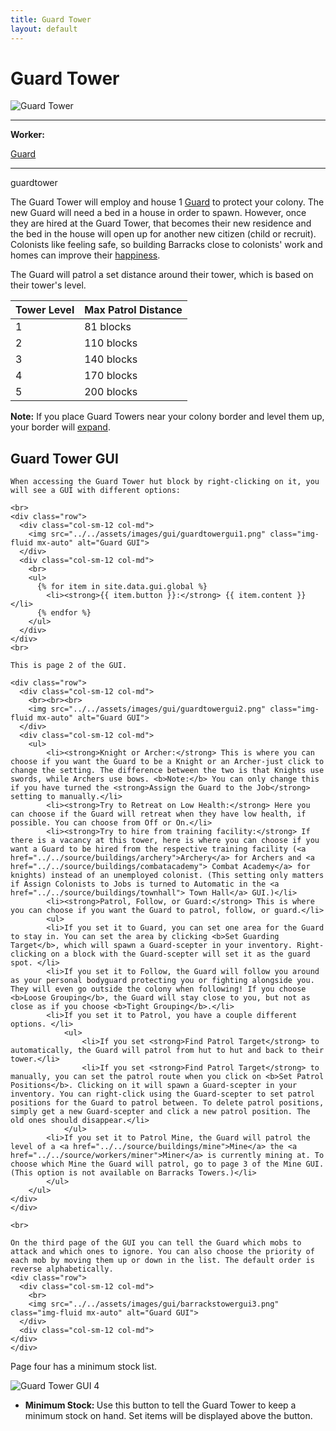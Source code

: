 ```yaml
---
title: Guard Tower
layout: default
---
```

# Guard Tower

<div class="infobox box text-center">
    <img src="../../assets/images/buildings/guardtower.png" alt="Guard Tower" />
    <hr />
    <div class="row section-text text-left">
        <div class="col">
        <p><strong>Worker:</strong></p>
        </div>
        <div class="col">
        <p><a href="../workers/guard">Guard</a></p>
        </div>
    </div>
    <hr />
    <recipe>guardtower</recipe>
</div>

The Guard Tower will employ and house 1 [Guard](../../source/workers/guard) to protect your colony. The new Guard will need a bed in a house in order to spawn. However, once they are hired at the Guard Tower, that becomes their new residence and the bed in the house will open up for another new citizen (child or recruit). Colonists like feeling safe, so building Barracks close to colonists' work and homes can improve their [happiness](../../source/systems/happinessandsaturation).

The Guard will patrol a set distance around their tower, which is based on their tower's level.

| Tower Level | Max Patrol Distance |
| ----------- | ------------------- |
| 1 | 81 blocks |
| 2 | 110 blocks |
| 3 | 140 blocks |
| 4 | 170 blocks |
| 5 | 200 blocks |

<strong>Note:</strong> If you place Guard Towers near your colony border and level them up, your border will [expand](../../source/systems/border).

## Guard Tower GUI

<div class="row">
  <div class="col">
    
    When accessing the Guard Tower hut block by right-clicking on it, you will see a GUI with different options:

    <br>
    <div class="row">
      <div class="col-sm-12 col-md">
        <img src="../../assets/images/gui/guardtowergui1.png" class="img-fluid mx-auto" alt="Guard GUI">
      </div>
      <div class="col-sm-12 col-md">
        <br>
        <ul>
          {% for item in site.data.gui.global %}
            <li><strong>{{ item.button }}:</strong> {{ item.content }}</li>
          {% endfor %}
        </ul>
      </div>
    </div>
    <br>

    This is page 2 of the GUI.

    <div class="row">
      <div class="col-sm-12 col-md">
        <br><br><br>
        <img src="../../assets/images/gui/guardtowergui2.png" class="img-fluid mx-auto" alt="Guard GUI">
      </div>
      <div class="col-sm-12 col-md">
        <ul>
            <li><strong>Knight or Archer:</strong> This is where you can choose if you want the Guard to be a Knight or an Archer-just click to change the setting. The difference between the two is that Knights use swords, while Archers use bows. <b>Note:</b> You can only change this if you have turned the <strong>Assign the Guard to the Job</strong> setting to manually.</li>
            <li><strong>Try to Retreat on Low Health:</strong> Here you can choose if the Guard will retreat when they have low health, if possible. You can choose from Off or On.</li>  
            <li><strong>Try to hire from training facility:</strong> If there is a vacancy at this tower, here is where you can choose if you want a Guard to be hired from the respective training facility (<a href="../../source/buildings/archery">Archery</a> for Archers and <a href="../../source/buildings/combatacademy"> Combat Academy</a> for knights) instead of an unemployed colonist. (This setting only matters if Assign Colonists to Jobs is turned to Automatic in the <a href="../../source/buildings/townhall"> Town Hall</a> GUI.)</li>
            <li><strong>Patrol, Follow, or Guard:</strong> This is where you can choose if you want the Guard to patrol, follow, or guard.</li>      
            <ul>
            <li>If you set it to Guard, you can set one area for the Guard to stay in. You can set the area by clicking <b>Set Guarding Target</b>, which will spawn a Guard-scepter in your inventory. Right-clicking on a block with the Guard-scepter will set it as the guard spot. </li>
            <li>If you set it to Follow, the Guard will follow you around as your personal bodyguard protecting you or fighting alongside you. They will even go outside the colony when following! If you choose <b>Loose Grouping</b>, the Guard will stay close to you, but not as close as if you choose <b>Tight Grouping</b>.</li>
            <li>If you set it to Patrol, you have a couple different options. </li>
                <ul>
                    <li>If you set <strong>Find Patrol Target</strong> to automatically, the Guard will patrol from hut to hut and back to their tower.</li>
                    <li>If you set <strong>Find Patrol Target</strong> to manually, you can set the patrol route when you click on <b>Set Patrol Positions</b>. Clicking on it will spawn a Guard-scepter in your inventory. You can right-click using the Guard-scepter to set patrol positions for the Guard to patrol between. To delete patrol positions, simply get a new Guard-scepter and click a new patrol position. The old ones should disappear.</li>
                </ul>
            <li>If you set it to Patrol Mine, the Guard will patrol the level of a <a href="../../source/buildings/mine">Mine</a> the <a href="../../source/workers/miner">Miner</a> is currently mining at. To choose which Mine the Guard will patrol, go to page 3 of the Mine GUI. (This option is not available on Barracks Towers.)</li>
            </ul>
        </ul>
    </div>
    </div>
            
    <br>

    On the third page of the GUI you can tell the Guard which mobs to attack and which ones to ignore. You can also choose the priority of each mob by moving them up or down in the list. The default order is reverse alphabetically.
    <div class="row">
      <div class="col-sm-12 col-md">
        <br>
        <img src="../../assets/images/gui/barrackstowergui3.png" class="img-fluid mx-auto" alt="Guard GUI">
      </div>
      <div class="col-sm-12 col-md">
    </div>
    </div>
  </div>
</div>

Page four has a minimum stock list.

<div class="row">
    <div class="col-sm-12 col-md">
        <img src="../../assets/images/gui/minstockgui.png" class="img-fluid mx-auto" alt="Guard Tower GUI 4">
    </div>
    <div class="col-sm-12 col-md">
        <ul>
        <li><strong> Minimum Stock: </strong> Use this button to tell the Guard Tower to keep a minimum stock on hand. Set items will be displayed above the button.</li>
        </ul>
    </div>
</div>
